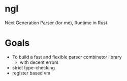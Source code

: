 # ngl
Next Generation Parser (for me), Runtime in Rust

# Goals

* To build a fast and flexible parser combinator library
   * with decent errors
* strict type-checking
* register based vm

  
